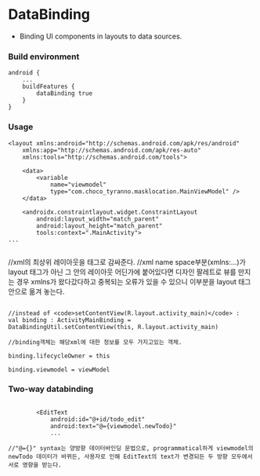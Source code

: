 <h1>DataBinding</h1>

+ Binding UI components in layouts to data sources.



<h3>Build environment</h3>

`````ko
android {
    ...
    buildFeatures {
        dataBinding true
    }
}
`````



<h3>Usage</h3>

`````ko
<layout xmlns:android="http://schemas.android.com/apk/res/android"
    xmlns:app="http://schemas.android.com/apk/res-auto"
    xmlns:tools="http://schemas.android.com/tools">

    <data>
        <variable
            name="viewmodel"
            type="com.choco_tyranno.masklocation.MainViewModel" />
    </data>

    <androidx.constraintlayout.widget.ConstraintLayout
        android:layout_width="match_parent"
        android:layout_height="match_parent"
        tools:context=".MainActivity">
...


`````

//xml의 최상위 레이아웃을 <layout> 태그로 감싸준다.
//xml name space부분(xmlns:...)가 layout 태그가 아닌 그 안의 레이아웃 어딘가에 붙어있다면 디자인 팔레트로 뷰를 만지는 경우 xmlns가 왔다갔다하고 중복되는 오류가 있을 수 있으니 이부분을 layout 태그 안으로 옮겨 놓는다.

`````ko

//instead of <code>setContentView(R.layout.activity_main)</code> : 
val binding : ActivityMainBinding = DataBindingUtil.setContentView(this, R.layout.activity_main)

//binding객체는 해당xml에 대한 정보를 모두 가지고있는 객체.

binding.lifecycleOwner = this

binding.viewmodel = viewModel
`````





<h3>Two-way databinding</h3>

`````ko

        <EditText
            android:id="@+id/todo_edit"
            android:text="@={viewmodel.newTodo}"
            ...
            
//"@={}" syntax는 양방향 데이터바인딩 문법으로, programmatical하게 viewmodel의 newTodo 데이터가 바뀌든, 사용자로 인해 EditText의 text가 변경되든 두 방향 모두에서 서로 영향을 받는다.
`````

